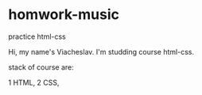 # homwork-music

practice html-css

Hi, my name's Viacheslav. I'm studding course html-css.

stack of course are:

1 HTML,
2 CSS,
